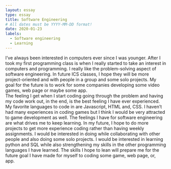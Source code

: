 ```yaml
---
layout: essay
type: essay
title: Software Engineering
# All dates must be YYYY-MM-DD format!
date: 2020-01-23
labels:
  - Software engineering
  - Learning
---
```



I’ve always been interested in computers ever since I was younger.  After I took my first programming class is when I really started to take an interest in computers and programming.  I really like the problem-solving aspect of software engineering.  In future ICS classes, I hope they will be more project-oriented and with people in a group and some solo projects.  My goal for the future is to work for some companies developing some video games, web page or maybe some app.  
The feeling I get when I start coding going through the problem and having my code work out, in the end, is the best feeling I have ever experienced.  My favorite languages to code in are Javascript, HTML and, CSS.  I haven’t had many experiences in coding games but I think I would be very attracted to game development as well.  The feelings I have for software engineering are what drives me to keep learning.
In my future, I hope to do more projects to get more experience coding rather than having weekly assignments.  I would be interested in doing while collaborating with other people and also doing some solo projects.  I would be interested in learning python and SQL while also strengthening my skills in the other programming languages I have learned.  The skills I hope to lean will prepare me for the future goal I have made for myself to coding some game, web page, or, app.
